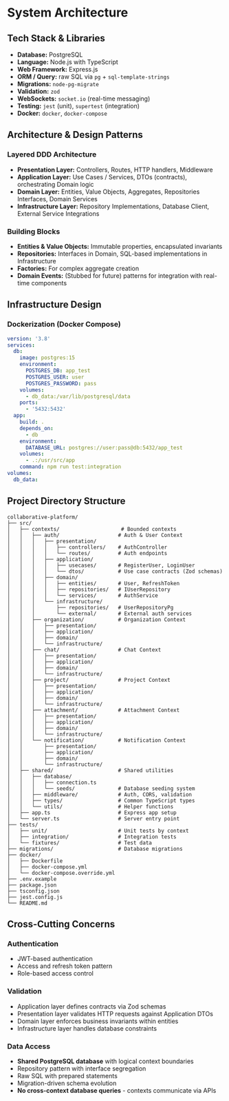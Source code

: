 # System Architecture

## Tech Stack & Libraries

* **Database:** PostgreSQL
* **Language:** Node.js with TypeScript
* **Web Framework:** Express.js
* **ORM / Query:** raw SQL via `pg` + `sql-template-strings`
* **Migrations:** `node-pg-migrate`
* **Validation:** `zod`
* **WebSockets:** `socket.io` (real-time messaging)
* **Testing:** `jest` (unit), `supertest` (integration)
* **Docker:** `docker`, `docker-compose`

## Architecture & Design Patterns

### Layered DDD Architecture

* **Presentation Layer:** Controllers, Routes, HTTP handlers, Middleware
* **Application Layer:** Use Cases / Services, DTOs (contracts), orchestrating Domain logic
* **Domain Layer:** Entities, Value Objects, Aggregates, Repositories Interfaces, Domain Services
* **Infrastructure Layer:** Repository Implementations, Database Client, External Service Integrations

### Building Blocks

* **Entities & Value Objects:** Immutable properties, encapsulated invariants
* **Repositories:** Interfaces in Domain, SQL-based implementations in Infrastructure
* **Factories:** For complex aggregate creation
* **Domain Events:** (Stubbed for future) patterns for integration with real-time components

## Infrastructure Design

### Dockerization (Docker Compose)

```yaml
version: '3.8'
services:
  db:
    image: postgres:15
    environment:
      POSTGRES_DB: app_test
      POSTGRES_USER: user
      POSTGRES_PASSWORD: pass
    volumes:
      - db_data:/var/lib/postgresql/data
    ports:
      - '5432:5432'
  app:
    build: .
    depends_on:
      - db
    environment:
      DATABASE_URL: postgres://user:pass@db:5432/app_test
    volumes:
      - .:/usr/src/app
    command: npm run test:integration
volumes:
  db_data:
```

## Project Directory Structure

```
collaborative-platform/
├── src/
│   ├── contexts/                    # Bounded contexts
│   │   ├── auth/                   # Auth & User Context
│   │   │   ├── presentation/
│   │   │   │   ├── controllers/    # AuthController
│   │   │   │   └── routes/         # Auth endpoints
│   │   │   ├── application/
│   │   │   │   ├── usecases/       # RegisterUser, LoginUser
│   │   │   │   └── dtos/           # Use case contracts (Zod schemas)
│   │   │   ├── domain/
│   │   │   │   ├── entities/       # User, RefreshToken
│   │   │   │   ├── repositories/   # IUserRepository
│   │   │   │   └── services/       # AuthService
│   │   │   └── infrastructure/
│   │   │       ├── repositories/   # UserRepositoryPg
│   │   │       └── external/       # External auth services
│   │   ├── organization/           # Organization Context
│   │   │   ├── presentation/
│   │   │   ├── application/
│   │   │   ├── domain/
│   │   │   └── infrastructure/
│   │   ├── chat/                   # Chat Context
│   │   │   ├── presentation/
│   │   │   ├── application/
│   │   │   ├── domain/
│   │   │   └── infrastructure/
│   │   ├── project/                # Project Context
│   │   │   ├── presentation/
│   │   │   ├── application/
│   │   │   ├── domain/
│   │   │   └── infrastructure/
│   │   ├── attachment/             # Attachment Context
│   │   │   ├── presentation/
│   │   │   ├── application/
│   │   │   ├── domain/
│   │   │   └── infrastructure/
│   │   └── notification/           # Notification Context
│   │       ├── presentation/
│   │       ├── application/
│   │       ├── domain/
│   │       └── infrastructure/
│   ├── shared/                     # Shared utilities
│   │   ├── database/
│   │   │   ├── connection.ts
│   │   │   └── seeds/              # Database seeding system
│   │   ├── middleware/             # Auth, CORS, validation
│   │   ├── types/                  # Common TypeScript types
│   │   └── utils/                  # Helper functions
│   ├── app.ts                      # Express app setup
│   └── server.ts                   # Server entry point
├── tests/
│   ├── unit/                       # Unit tests by context
│   ├── integration/                # Integration tests
│   └── fixtures/                   # Test data
├── migrations/                     # Database migrations
├── docker/
│   ├── Dockerfile
│   ├── docker-compose.yml
│   └── docker-compose.override.yml
├── .env.example
├── package.json
├── tsconfig.json
├── jest.config.js
└── README.md
```

## Cross-Cutting Concerns

### Authentication
- JWT-based authentication
- Access and refresh token pattern
- Role-based access control

### Validation
- Application layer defines contracts via Zod schemas
- Presentation layer validates HTTP requests against Application DTOs
- Domain layer enforces business invariants within entities
- Infrastructure layer handles database constraints

### Data Access
- **Shared PostgreSQL database** with logical context boundaries
- Repository pattern with interface segregation
- Raw SQL with prepared statements
- Migration-driven schema evolution
- **No cross-context database queries** - contexts communicate via APIs 